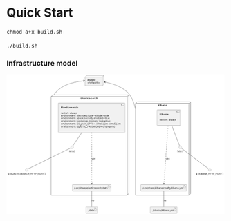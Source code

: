 # Quick Start

```shell
chmod a+x build.sh

./build.sh
```


### Infrastructure model

![Infrastructure model](.infragenie/infrastructure_model.png)